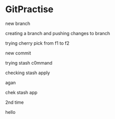 
# GitPractise

new branch

creating a branch and pushing changes to branch

trying cherry pick from f1 to f2


new commit

trying stash c0mmand


checking stash apply

agan


chek stash app

2nd time


hello


